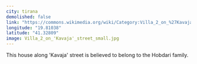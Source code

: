 ```yaml
---
city: tirana
demolished: false
link: "https://commons.wikimedia.org/wiki/Category:Villa_2_on_%27Kavaja%27_street"
longitude: "19.81038"
latitude: "41.32809"
image: Villa_2_on_'Kavaja'_street_small.jpg
---
```

This house along 'Kavaja' street is believed to belong to the Hobdari family.